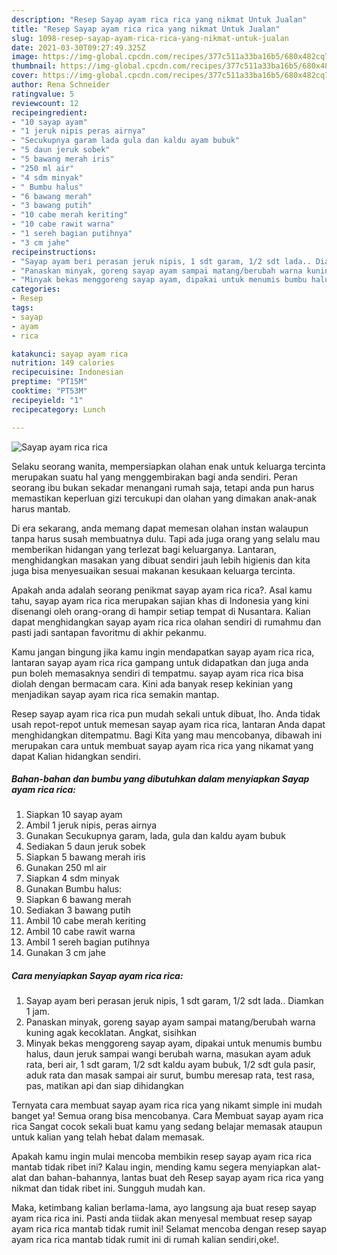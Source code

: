 ```yaml
---
description: "Resep Sayap ayam rica rica yang nikmat Untuk Jualan"
title: "Resep Sayap ayam rica rica yang nikmat Untuk Jualan"
slug: 1098-resep-sayap-ayam-rica-rica-yang-nikmat-untuk-jualan
date: 2021-03-30T09:27:49.325Z
image: https://img-global.cpcdn.com/recipes/377c511a33ba16b5/680x482cq70/sayap-ayam-rica-rica-foto-resep-utama.jpg
thumbnail: https://img-global.cpcdn.com/recipes/377c511a33ba16b5/680x482cq70/sayap-ayam-rica-rica-foto-resep-utama.jpg
cover: https://img-global.cpcdn.com/recipes/377c511a33ba16b5/680x482cq70/sayap-ayam-rica-rica-foto-resep-utama.jpg
author: Rena Schneider
ratingvalue: 5
reviewcount: 12
recipeingredient:
- "10 sayap ayam"
- "1 jeruk nipis peras airnya"
- "Secukupnya garam lada gula dan kaldu ayam bubuk"
- "5 daun jeruk sobek"
- "5 bawang merah iris"
- "250 ml air"
- "4 sdm minyak"
- " Bumbu halus"
- "6 bawang merah"
- "3 bawang putih"
- "10 cabe merah keriting"
- "10 cabe rawit warna"
- "1 sereh bagian putihnya"
- "3 cm jahe"
recipeinstructions:
- "Sayap ayam beri perasan jeruk nipis, 1 sdt garam, 1/2 sdt lada.. Diamkan 1 jam."
- "Panaskan minyak, goreng sayap ayam sampai matang/berubah warna kuning agak kecoklatan. Angkat, sisihkan"
- "Minyak bekas menggoreng sayap ayam, dipakai untuk menumis bumbu halus, daun jeruk sampai wangi berubah warna, masukan ayam aduk rata, beri air, 1 sdt garam, 1/2 sdt kaldu ayam bubuk, 1/2 sdt gula pasir, aduk rata dan masak sampai air surut, bumbu meresap rata, test rasa, pas, matikan api dan siap dihidangkan"
categories:
- Resep
tags:
- sayap
- ayam
- rica

katakunci: sayap ayam rica 
nutrition: 149 calories
recipecuisine: Indonesian
preptime: "PT15M"
cooktime: "PT53M"
recipeyield: "1"
recipecategory: Lunch

---
```



![Sayap ayam rica rica](https://img-global.cpcdn.com/recipes/377c511a33ba16b5/680x482cq70/sayap-ayam-rica-rica-foto-resep-utama.jpg)

Selaku seorang wanita, mempersiapkan olahan enak untuk keluarga tercinta merupakan suatu hal yang menggembirakan bagi anda sendiri. Peran seorang ibu bukan sekadar menangani rumah saja, tetapi anda pun harus memastikan keperluan gizi tercukupi dan olahan yang dimakan anak-anak harus mantab.

Di era  sekarang, anda memang dapat memesan olahan instan walaupun tanpa harus susah membuatnya dulu. Tapi ada juga orang yang selalu mau memberikan hidangan yang terlezat bagi keluarganya. Lantaran, menghidangkan masakan yang dibuat sendiri jauh lebih higienis dan kita juga bisa menyesuaikan sesuai makanan kesukaan keluarga tercinta. 



Apakah anda adalah seorang penikmat sayap ayam rica rica?. Asal kamu tahu, sayap ayam rica rica merupakan sajian khas di Indonesia yang kini disenangi oleh orang-orang di hampir setiap tempat di Nusantara. Kalian dapat menghidangkan sayap ayam rica rica olahan sendiri di rumahmu dan pasti jadi santapan favoritmu di akhir pekanmu.

Kamu jangan bingung jika kamu ingin mendapatkan sayap ayam rica rica, lantaran sayap ayam rica rica gampang untuk didapatkan dan juga anda pun boleh memasaknya sendiri di tempatmu. sayap ayam rica rica bisa diolah dengan bermacam cara. Kini ada banyak resep kekinian yang menjadikan sayap ayam rica rica semakin mantap.

Resep sayap ayam rica rica pun mudah sekali untuk dibuat, lho. Anda tidak usah repot-repot untuk memesan sayap ayam rica rica, lantaran Anda dapat menghidangkan ditempatmu. Bagi Kita yang mau mencobanya, dibawah ini merupakan cara untuk membuat sayap ayam rica rica yang nikamat yang dapat Kalian hidangkan sendiri.

<!--inarticleads1-->

##### Bahan-bahan dan bumbu yang dibutuhkan dalam menyiapkan Sayap ayam rica rica:

1. Siapkan 10 sayap ayam
1. Ambil 1 jeruk nipis, peras airnya
1. Gunakan Secukupnya garam, lada, gula dan kaldu ayam bubuk
1. Sediakan 5 daun jeruk sobek
1. Siapkan 5 bawang merah iris
1. Gunakan 250 ml air
1. Siapkan 4 sdm minyak
1. Gunakan  Bumbu halus:
1. Siapkan 6 bawang merah
1. Sediakan 3 bawang putih
1. Ambil 10 cabe merah keriting
1. Ambil 10 cabe rawit warna
1. Ambil 1 sereh bagian putihnya
1. Gunakan 3 cm jahe




<!--inarticleads2-->

##### Cara menyiapkan Sayap ayam rica rica:

1. Sayap ayam beri perasan jeruk nipis, 1 sdt garam, 1/2 sdt lada.. Diamkan 1 jam.
1. Panaskan minyak, goreng sayap ayam sampai matang/berubah warna kuning agak kecoklatan. Angkat, sisihkan
1. Minyak bekas menggoreng sayap ayam, dipakai untuk menumis bumbu halus, daun jeruk sampai wangi berubah warna, masukan ayam aduk rata, beri air, 1 sdt garam, 1/2 sdt kaldu ayam bubuk, 1/2 sdt gula pasir, aduk rata dan masak sampai air surut, bumbu meresap rata, test rasa, pas, matikan api dan siap dihidangkan




Ternyata cara membuat sayap ayam rica rica yang nikamt simple ini mudah banget ya! Semua orang bisa mencobanya. Cara Membuat sayap ayam rica rica Sangat cocok sekali buat kamu yang sedang belajar memasak ataupun untuk kalian yang telah hebat dalam memasak.

Apakah kamu ingin mulai mencoba membikin resep sayap ayam rica rica mantab tidak ribet ini? Kalau ingin, mending kamu segera menyiapkan alat-alat dan bahan-bahannya, lantas buat deh Resep sayap ayam rica rica yang nikmat dan tidak ribet ini. Sungguh mudah kan. 

Maka, ketimbang kalian berlama-lama, ayo langsung aja buat resep sayap ayam rica rica ini. Pasti anda tiidak akan menyesal membuat resep sayap ayam rica rica mantab tidak rumit ini! Selamat mencoba dengan resep sayap ayam rica rica mantab tidak rumit ini di rumah kalian sendiri,oke!.

